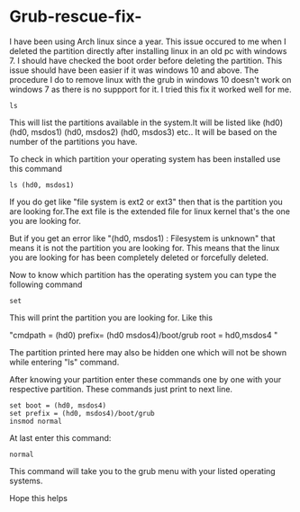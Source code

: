# Grub-rescue-fix-
 I have been using Arch linux since a year. This issue occured to me when I deleted the partition directly after installing linux in an old pc with windows 7. I should have checked the boot order before deleting the partition. This issue should have been easier if it was windows 10 and above. The procedure I do to remove linux with the grub in windows 10 doesn't work on windows 7 as there is no suppport for it. I tried this fix it worked well for me.
 
```
ls 

```
This will list the partitions available in the system.It will be listed like
(hd0)  (hd0, msdos1) (hd0, msdos2)  (hd0, msdos3) etc.. It will be based on the number of the partitions you have.

To check in which partition your operating system has been installed use this command 
```
ls (hd0, msdos1) 
```

If you do get like "file system is ext2 or ext3" then that is the partition you are looking for.The ext file is the extended file for linux kernel that's the one you are looking for.

But if you get an error like "(hd0, msdos1) : Filesystem is unknown" that means it is not the partition you are looking for. This means that the linux you are looking for has been completely deleted or forcefully deleted.

Now to know which partition has the operating system you can type the following command
```
set 
```
This will print the partition you are looking for. Like this 

"cmdpath = (hd0)
  prefix= (hd0 msdos4)/boot/grub
  root = hd0,msdos4 "

The partition printed here may also be hidden one which will not be shown while entering "ls" command.

After knowing your partition enter these commands one by one with your respective partition. These commands just print to next line.

```
set boot = (hd0, msdos4)
set prefix = (hd0, msdos4)/boot/grub
insmod normal
```
At last enter this command:
```
normal
```
This command will take you to the grub menu with your listed operating systems.

Hope this helps 
